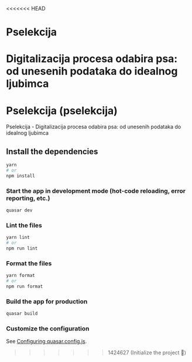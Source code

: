 <<<<<<< HEAD
# Pselekcija
Digitalizacija procesa odabira psa: od unesenih podataka do idealnog ljubimca
=======
# Pselekcija (pselekcija)

Pselekcija - Digitalizacija procesa odabira psa: od unesenih podataka do idealnog ljubimca

## Install the dependencies
```bash
yarn
# or
npm install
```

### Start the app in development mode (hot-code reloading, error reporting, etc.)
```bash
quasar dev
```


### Lint the files
```bash
yarn lint
# or
npm run lint
```


### Format the files
```bash
yarn format
# or
npm run format
```


### Build the app for production
```bash
quasar build
```

### Customize the configuration
See [Configuring quasar.config.js](https://v2.quasar.dev/quasar-cli-vite/quasar-config-js).
>>>>>>> 1424627 (Initialize the project 🚀)
